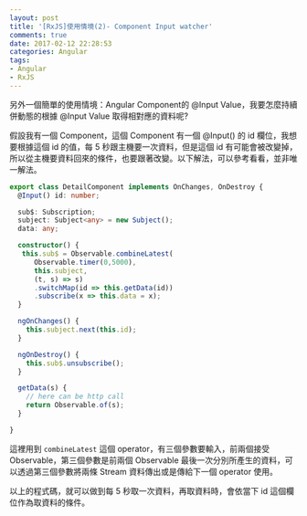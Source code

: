 ```yaml
---
layout: post
title: '[RxJS]使用情境(2)- Component Input watcher'
comments: true
date: 2017-02-12 22:28:53
categories: Angular
tags: 
- Angular
- RxJS
---
```


另外一個簡單的使用情境：Angular Component的 @Input Value，我要怎麼持續併動態的根據 @Input Value 取得相對應的資料呢?

<!-- more -->

假設我有一個 Component，這個 Component 有一個 @Input() 的 id 欄位，我想要根據這個 id 的值，每 5 秒跟主機要一次資料，但是這個 id 有可能會被改變掉，所以從主機要資料回來的條件，也要跟著改變。以下解法，可以參考看看，並非唯一解法。

```typescript
export class DetailComponent implements OnChanges, OnDestroy {
  @Input() id: number;

  sub$: Subscription;
  subject: Subject<any> = new Subject();
  data: any;

  constructor() { 
   this.sub$ = Observable.combineLatest(
      Observable.timer(0,5000), 
      this.subject, 
      (t, s) => s)
      .switchMap(id => this.getData(id))
      .subscribe(x => this.data = x);
  }

  ngOnChanges() {
    this.subject.next(this.id);
  }

  ngOnDestroy() {
    this.sub$.unsubscribe();
  }

  getData(s) {
    // here can be http call
    return Observable.of(s);
  }

}
```

這裡用到 `combineLatest` 這個 operator，有三個參數要輸入，前兩個接受 Observable，第三個參數是前兩個 Observable 最後一次分別所產生的資料，可以透過第三個參數將兩條 Stream 資料傳出或是傳給下一個 operator 使用。

以上的程式碼，就可以做到每 5 秒取一次資料，再取資料時，會依當下 id 這個欄位作為取資料的條件。
